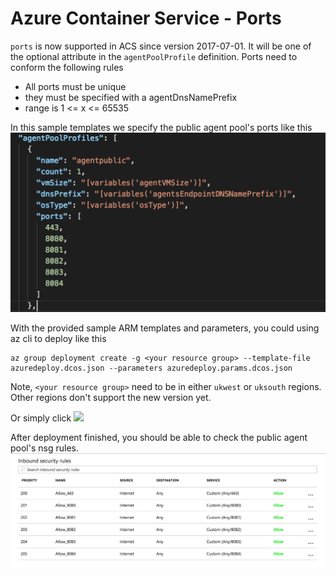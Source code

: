 # Azure Container Service - Ports
`ports` is now supported in ACS since version 2017-07-01. It will be one of the optional attribute in the `agentPoolProfile` definition. Ports need to conform the following rules
- All ports must be unique
- they must be specified with a agentDnsNamePrefix
- range is 1 <= x <= 65535

In this sample templates we specify the public agent pool's ports like this
![nsg image](resources/ports_publicagent_definition.png)

With the provided sample ARM templates and parameters, 
you could using az cli to deploy like this
```
az group deployment create -g <your resource group> --template-file azuredeploy.dcos.json --parameters azuredeploy.params.dcos.json
``` 
Note, `<your resource group>` need to be in either `ukwest` or `uksouth` regions. Other regions don't support the new version yet.

Or simply click <a href="https://portal.azure.com/#create/Microsoft.Template/uri/https%3A%2F%2Fraw.githubusercontent.com%2FAzure%2Facs%2Fmaster%2Fdocs%2FPorts%2Fazuredeploy.dcos.json" target="_blank">
    <img src="http://azuredeploy.net/deploybutton.png"/>
</a>

After deployment finished, you should be able to check the public agent pool's nsg rules.
![nsg image](resources/ports_publicagent_nsg.png)